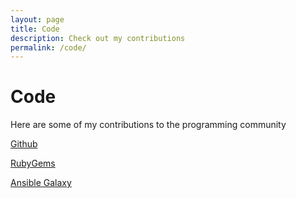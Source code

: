 ```yaml
---
layout: page
title: Code
description: Check out my contributions
permalink: /code/
---
```


# Code

Here are some of my contributions to the programming community

[Github](https://github.com/consolemaverick)

[RubyGems](https://rubygems.org/profiles/maverick9000)

[Ansible Galaxy](https://galaxy.ansible.com/maverick9000)
